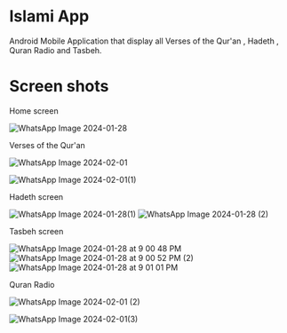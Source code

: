 <h1> Islami App </h1>
Android Mobile Application that display all Verses of the Qur'an , Hadeth , Quran Radio and Tasbeh.
<h1> Screen shots</h1>
Home screen

![WhatsApp Image 2024-01-28](https://github.com/NadaMansour20/IslamiApp/assets/125664031/d9d8481f-63f2-401f-9349-f79765bcd8a8)

Verses of the Qur'an

![WhatsApp Image 2024-02-01 ](https://github.com/NadaMansour20/IslamiApp/assets/125664031/5b25646e-d181-4605-aaf9-a4ba720a41d6)

![WhatsApp Image 2024-02-01(1)](https://github.com/NadaMansour20/IslamiApp/assets/125664031/e2c5ad64-a8fc-4d99-8e00-ec8e5d81805e)


Hadeth screen

![WhatsApp Image 2024-01-28(1)](https://github.com/NadaMansour20/IslamiApp/assets/125664031/36453285-6125-43af-9cc6-bc7db3738407)
![WhatsApp Image 2024-01-28 (2)](https://github.com/NadaMansour20/IslamiApp/assets/125664031/dd7fc42c-b8c6-4cf0-98b2-9f42873a75bf)


Tasbeh screen

![WhatsApp Image 2024-01-28 at 9 00 48 PM](https://github.com/NadaMansour20/IslamiApp/assets/125664031/451d05ac-ec3e-45a3-8b77-9b4bb5fcfbe9)
![WhatsApp Image 2024-01-28 at 9 00 52 PM (2)](https://github.com/NadaMansour20/IslamiApp/assets/125664031/9326fc23-4894-41e0-9280-782e1d675e92)
![WhatsApp Image 2024-01-28 at 9 01 01 PM](https://github.com/NadaMansour20/IslamiApp/assets/125664031/b4f2db4b-2e3e-457a-b02b-a44ae2fa5088)

 Quran Radio
 
![WhatsApp Image 2024-02-01 (2)](https://github.com/NadaMansour20/IslamiApp/assets/125664031/c5f40f5b-edd7-4753-8236-c4f9f65eaea9)

![WhatsApp Image 2024-02-01(3)](https://github.com/NadaMansour20/IslamiApp/assets/125664031/8f5f7504-43cb-4946-b003-82b474c13111)
